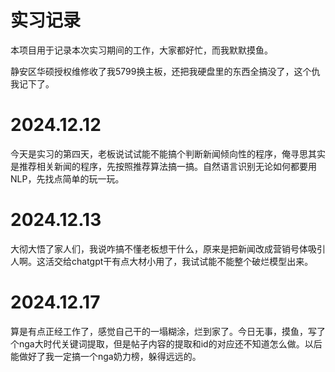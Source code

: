 # 实习记录

本项目用于记录本次实习期间的工作，大家都好忙，而我默默摸鱼。

静安区华硕授权维修收了我5799换主板，还把我硬盘里的东西全搞没了，这个仇我记下了。

# 2024.12.12

今天是实习的第四天，老板说试试能不能搞个判断新闻倾向性的程序，俺寻思其实是推荐相关新闻的程序，先按照推荐算法搞一搞。自然语言识别无论如何都要用NLP，先找点简单的玩一玩。

# 2024.12.13

大彻大悟了家人们，我说咋搞不懂老板想干什么，原来是把新闻改成营销号体吸引人啊。这活交给chatgpt干有点大材小用了，我试试能不能整个破烂模型出来。

# 2024.12.17

算是有点正经工作了，感觉自己干的一塌糊涂，烂到家了。今日无事，摸鱼，写了个nga大时代关键词提取，但是帖子内容的提取和id的对应还不知道怎么做。以后能做好了我一定搞一个nga奶力榜，躲得远远的。